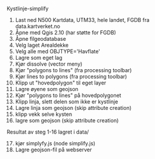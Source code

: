Kystlinje-simplify


1. Last ned N500 Kartdata, UTM33, hele landet, FGDB fra data.kartverket.no
2. Åpne med Qgis 2.10 (har støtte for FGDB)
3. Åpne filgeodatabase
4. Velg laget Arealdekke
5. Velg alle med OBJTYPE='Havflate'
6. Lagre som eget lag
7. Kjør dissolve (vector meny)
8. Kjør "polygons to lines" (fra processing toolbar)
9. Kjør lines to polygons (fra processing toolbar)
10. Klipp ut "hovedpolygon" til eget layer
11. Lagre øyene som geojson
12. Kjør "polygons to lines" på hovedpolygonet
13. Klipp linja, slett delen som ikke er kystlinje
14. Lagre linja som geojson (skip attribute creation)
15. klipp vekk selve kysten
16. lagre som geojson (skip attribute creation)

Resultat av steg 1-16 lagret i data/

17. kjør simplyfy.js (node simplify.js)
18. Lagre geojson-fil på webserver